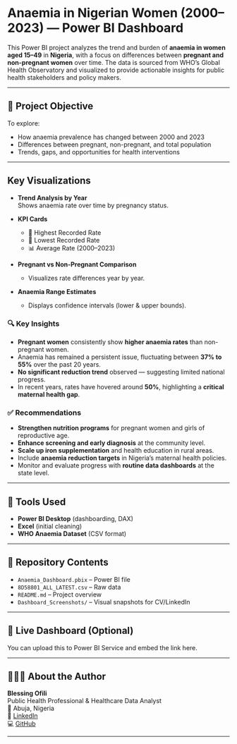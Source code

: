 # Anaemia in Nigerian Women (2000–2023) — Power BI Dashboard

This Power BI project analyzes the trend and burden of **anaemia in women aged 15–49** in **Nigeria**, with a focus on differences between **pregnant and non-pregnant women** over time. The data is sourced from WHO’s Global Health Observatory and visualized to provide actionable insights for public health stakeholders and policy makers.

---

## 🎯 Project Objective

To explore:
- How anaemia prevalence has changed between 2000 and 2023
- Differences between pregnant, non-pregnant, and total population
- Trends, gaps, and opportunities for health interventions

---

## Key Visualizations

- **Trend Analysis by Year**  
  Shows anaemia rate over time by pregnancy status.

- **KPI Cards**
  - 🔸 Highest Recorded Rate
  - 🔻 Lowest Recorded Rate
  - 📊 Average Rate (2000–2023)

- **Pregnant vs Non-Pregnant Comparison**
  - Visualizes rate differences year by year.

- **Anaemia Range Estimates**
  - Displays confidence intervals (lower & upper bounds).



### 🔍 Key Insights
- **Pregnant women** consistently show **higher anaemia rates** than non-pregnant women.
- Anaemia has remained a persistent issue, fluctuating between **37% to 55%** over the past 20 years.
- **No significant reduction trend** observed — suggesting limited national progress.
- In recent years, rates have hovered around **50%**, highlighting a **critical maternal health gap**.

### ✅ Recommendations
- **Strengthen nutrition programs** for pregnant women and girls of reproductive age.
- **Enhance screening and early diagnosis** at the community level.
- **Scale up iron supplementation** and health education in rural areas.
- Include **anaemia reduction targets** in Nigeria’s maternal health policies.
- Monitor and evaluate progress with **routine data dashboards** at the state level.

---

## 📁 Tools Used
- **Power BI Desktop** (dashboarding, DAX)
- **Excel** (initial cleaning)
- **WHO Anaemia Dataset** (CSV format)

---

## 📂 Repository Contents
- `Anaemia_Dashboard.pbix` – Power BI file
- `8D58801_ALL_LATEST.csv` – Raw data
- `README.md` – Project overview
- `Dashboard_Screenshots/` – Visual snapshots for CV/LinkedIn

---

## 🔗 Live Dashboard (Optional)
You can upload this to Power BI Service and embed the link here.

---

## 👩🏽‍⚕️ About the Author

**Blessing Ofili**  
Public Health Professional & Healthcare Data Analyst  
📍 Abuja, Nigeria  
🔗 [LinkedIn](https://linkedin.com/in/ofili-blessing-2b993a272)  
💻 [GitHub](https://github.com/Bees-png)

---



